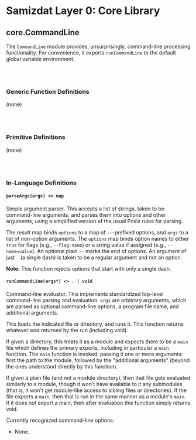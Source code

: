 Samizdat Layer 0: Core Library
==============================

core.CommandLine
----------------

The `CommandLine` module provides, unsurprisingly, command-line processing
functionality. For convenience, it exports `runCommandLine` to the default
global variable environment.

<br><br>
### Generic Function Definitions

(none)


<br><br>
### Primitive Definitions

(none)


<br><br>
### In-Language Definitions

#### `parseArgs(args) <> map`

Simple argument parser. This accepts a list of strings, taken to be
command-line arguments, and parses them into options and other arguments,
using a simplified version of the usual Posix rules for parsing.

The result map binds `options` to a map of `--`-prefixed options, and `args`
to a list of non-option arguments. The `options` map binds option names to
either `true` for flags (e.g., `--flag-name`) or a string value if assigned
(e.g., `--name=value`). An optional plain `--` marks the end of options. An
argument of just `-` (a single dash) is taken to be a regular argument and
not an option.

**Note:** This function rejects options that start with only a single dash.

#### `runCommandLine(args*) <> . | void`

Command-line evaluator. This implements standardized top-level command-line
parsing and evaluation. `args` are arbitrary arguments, which are parsed as
optional command-line options, a program file name, and additional arguments.

This loads the indicated file or directory, and runs it. This function
returns whatever was returned by the run (including void).

If given a directory, this treats it as a module and expects there to be
a `main` file which defines the primary exports, including in particular
a `main` function. The `main` function is invoked, passing it one or more
arguments: first the path to the module, followed by the "additional
arguments" (beyond the ones understood directly by this function).

If given a plain file (and not a module directory), then that file gets
evaluated similarly to a module, though it won't have available to it any
submodules (that is, it won't get module-like access to sibling files or
directories). If the file exports a `main`, then that is run in the same
manner as a module's `main`. If it does not export a main, then after
evaluation this function simply returns void.

Currently recognized command-line options:

* None.
